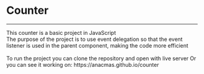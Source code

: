 <h1>Counter</h1>
<hr>
This counter is a basic project in JavaScript<br>
The purpose of the project is to use event delegation so that the event listener is used in the parent component, making the code more efficient
<br>
<br>
To run the project you can clone the repository and open with live server
Or you can see it working on: https://anacmas.github.io/counter
